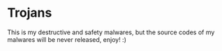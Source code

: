 # Trojans
This is my destructive and safety malwares, but the source codes of my malwares will be never released, enjoy! :)
